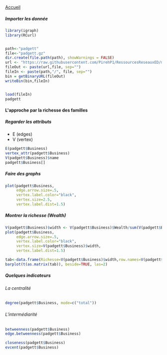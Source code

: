 [Accueil](https://github.com/PirehP1/RessourcesReseauxED/blob/master/README.md)

##### Importer les donnée 
```R
library(igraph)
library(RCurl)


path<-"padgett"
file<-"padgett.gz"
dir.create(file.path(path), showWarnings = FALSE)
url <- "https://raw.githubusercontent.com/PirehP1/RessourcesReseauxED/master/data/"
fileOut <- paste(url,file, sep="")
fileIn <- paste(path,"/", file, sep="")
bin = getBinaryURL(fileOut) 
writeBin(bin,fileIn)  


load(fileIn)
padgett
```

#### L'approche par la richesse des familles 
##### Regarder les attributs
* E (edges)
* V (vertex)
```R
E(padgett$Business)
vertex_attr(padgett$Business)
V(padgett$Business)$name
padgett$Business[]
```

##### Faire des graphs 
```R 
plot(padgett$Business, 
     edge.arrow.size=.5, 
     vertex.label.color="black", 
     vertex.size=2.5, 
     vertex.label.dist=1.5)
```

#####  Montrer la richesse (Wealth)
```R 
V(padgett$Business)$width <- V(padgett$Business)$Wealth/sum(V(padgett$Business)$Wealth) * 100
plot(padgett$Business, 
     edge.arrow.size=.5, 
     vertex.label.color="black", 
     vertex.size=V(padgett$Business)$width, 
     vertex.label.dist=1.5)
```



```R 
tab<-data.frame(Richesse=V(padgett$Business)$width,row.names=V(padgett$Business)$name)
barplot(t(as.matrix(tab)), beside=TRUE, las=2)
```


##### Quelques indicateurs 

###### La centralité 

```R
degree(padgett$Business, mode=c("total"))
```
###### L'intermédiarité 
```R 
betweenness(padgett$Business)
edge.betweenness(padgett$Business)
```

```R 
closeness(padgett$Business)
evcent(padgett$Business)
``` 

